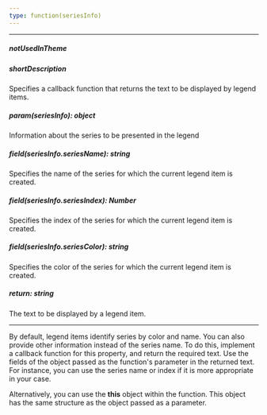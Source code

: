 ```yaml
---
type: function(seriesInfo)
---
```

---
##### notUsedInTheme

##### shortDescription
<p>Specifies a callback function that returns the text to be displayed by legend items.</p>

##### param(seriesInfo): object
Information about the series to be presented in the legend

##### field(seriesInfo.seriesName): string
Specifies the name of the series for which the current legend item is created.

##### field(seriesInfo.seriesIndex): Number
Specifies the index of the series for which the current legend item is created.

##### field(seriesInfo.seriesColor): string
Specifies the color of the series for which the current legend item is created.

##### return: string
The text to be displayed by a legend item.

---
By default, legend items identify series by color and name. You can also provide other information instead of the series name. To do this, implement a callback function for this property, and return the required text. Use the fields of the object passed as the function's parameter in the returned text. For instance, you can use the series name or index if it is more appropriate in your case.

Alternatively, you can use the **this** object within the function. This object has the same structure as the object passed as a parameter.
